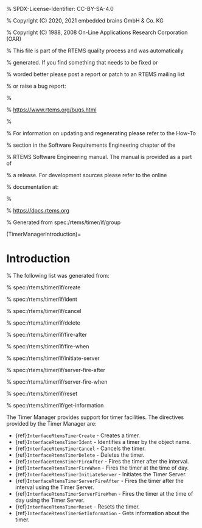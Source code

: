 % SPDX-License-Identifier: CC-BY-SA-4.0

% Copyright (C) 2020, 2021 embedded brains GmbH & Co. KG

% Copyright (C) 1988, 2008 On-Line Applications Research Corporation (OAR)

% This file is part of the RTEMS quality process and was automatically

% generated.  If you find something that needs to be fixed or

% worded better please post a report or patch to an RTEMS mailing list

% or raise a bug report:

%

% https://www.rtems.org/bugs.html

%

% For information on updating and regenerating please refer to the How-To

% section in the Software Requirements Engineering chapter of the

% RTEMS Software Engineering manual.  The manual is provided as a part of

% a release.  For development sources please refer to the online

% documentation at:

%

% https://docs.rtems.org

% Generated from spec:/rtems/timer/if/group

(TimerManagerIntroduction)=

# Introduction

% The following list was generated from:

% spec:/rtems/timer/if/create

% spec:/rtems/timer/if/ident

% spec:/rtems/timer/if/cancel

% spec:/rtems/timer/if/delete

% spec:/rtems/timer/if/fire-after

% spec:/rtems/timer/if/fire-when

% spec:/rtems/timer/if/initiate-server

% spec:/rtems/timer/if/server-fire-after

% spec:/rtems/timer/if/server-fire-when

% spec:/rtems/timer/if/reset

% spec:/rtems/timer/if/get-information

The Timer Manager provides support for timer facilities. The directives
provided by the Timer Manager are:

- {ref}`InterfaceRtemsTimerCreate` - Creates a timer.
- {ref}`InterfaceRtemsTimerIdent` - Identifies a timer by the object name.
- {ref}`InterfaceRtemsTimerCancel` - Cancels the timer.
- {ref}`InterfaceRtemsTimerDelete` - Deletes the timer.
- {ref}`InterfaceRtemsTimerFireAfter` - Fires the timer after the interval.
- {ref}`InterfaceRtemsTimerFireWhen` - Fires the timer at the time of day.
- {ref}`InterfaceRtemsTimerInitiateServer` - Initiates the Timer Server.
- {ref}`InterfaceRtemsTimerServerFireAfter` - Fires the timer after the
  interval using the Timer Server.
- {ref}`InterfaceRtemsTimerServerFireWhen` - Fires the timer at the time of day
  using the Timer Server.
- {ref}`InterfaceRtemsTimerReset` - Resets the timer.
- {ref}`InterfaceRtemsTimerGetInformation` - Gets information about the timer.
